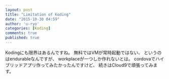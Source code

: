```yaml
---
layout: post
title: "Limitation of Koding"
date: "2015-10-30 04:59"
author: 'u-ryo'
categories: [Koding]
comments: true
published: true
---
```

Kodingにも限界はあるんですね。
無料ではVMが常時起動ではない、
というのはendurableなんですが、
workplaceが一つしか作れないとは。
cordovaでハイブリッドアプリ作ってみたかったんですけど、
続きはCloud9で頑張ってみます。
